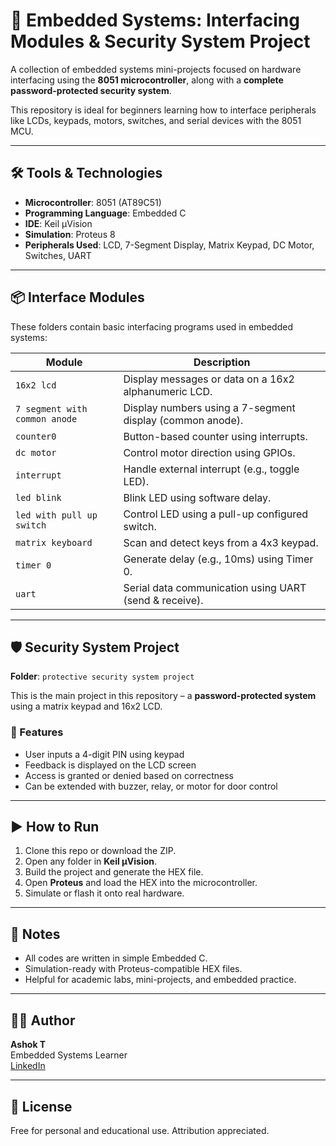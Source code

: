 # 🔐 Embedded Systems: Interfacing Modules & Security System Project

A collection of embedded systems mini-projects focused on hardware interfacing using the **8051 microcontroller**, along with a **complete password-protected security system**.

This repository is ideal for beginners learning how to interface peripherals like LCDs, keypads, motors, switches, and serial devices with the 8051 MCU.

---

## 🛠️ Tools & Technologies

- **Microcontroller**: 8051 (AT89C51)
- **Programming Language**: Embedded C
- **IDE**: Keil µVision
- **Simulation**: Proteus 8
- **Peripherals Used**: LCD, 7-Segment Display, Matrix Keypad, DC Motor, Switches, UART

---

## 📦 Interface Modules

These folders contain basic interfacing programs used in embedded systems:

| Module | Description |
|--------|-------------|
| `16x2 lcd` | Display messages or data on a 16x2 alphanumeric LCD. |
| `7 segment with common anode` | Display numbers using a 7-segment display (common anode). |
| `counter0` | Button-based counter using interrupts. |
| `dc motor` | Control motor direction using GPIOs. |
| `interrupt` | Handle external interrupt (e.g., toggle LED). |
| `led blink` | Blink LED using software delay. |
| `led with pull up switch` | Control LED using a pull-up configured switch. |
| `matrix keyboard` | Scan and detect keys from a 4x3 keypad. |
| `timer 0` | Generate delay (e.g., 10ms) using Timer 0. |
| `uart` | Serial data communication using UART (send & receive). |

---

## 🛡️ Security System Project

**Folder**: `protective security system project`

This is the main project in this repository – a **password-protected system** using a matrix keypad and 16x2 LCD.

### 🔑 Features

- User inputs a 4-digit PIN using keypad  
- Feedback is displayed on the LCD screen  
- Access is granted or denied based on correctness  
- Can be extended with buzzer, relay, or motor for door control

---

## ▶️ How to Run

1. Clone this repo or download the ZIP.
2. Open any folder in **Keil µVision**.
3. Build the project and generate the HEX file.
4. Open **Proteus** and load the HEX into the microcontroller.
5. Simulate or flash it onto real hardware.

---

## 📌 Notes

- All codes are written in simple Embedded C.
- Simulation-ready with Proteus-compatible HEX files.
- Helpful for academic labs, mini-projects, and embedded practice.

---

## 👨‍💻 Author

**Ashok T**  
Embedded Systems Learner  
[LinkedIn](https://www.linkedin.com/in/ashok-t-b911b0257)

---

## 📄 License

Free for personal and educational use. Attribution appreciated.
